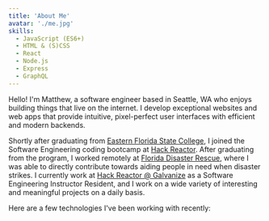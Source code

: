 ```yaml
---
title: 'About Me'
avatar: './me.jpg'
skills:
  - JavaScript (ES6+)
  - HTML & (S)CSS
  - React
  - Node.js
  - Express
  - GraphQL
---
```


Hello! I'm Matthew, a software engineer based in Seattle, WA who enjoys building things that live on the internet. I develop exceptional websites and web apps that provide intuitive, pixel-perfect user interfaces with efficient and modern backends.

Shortly after graduating from [Eastern Florida State College](https://www.easternflorida.edu/), I joined the Software Engineering coding bootcamp at [Hack Reactor](https://www.hackreactor.com/). After graduating from the program, I worked remotely at [Florida Disaster Rescue](https://www.floridadisasterrecue.org), where I was able to directly contribute towards aiding people in need when disaster strikes. I currently work at [Hack Reactor @ Galvanize](https://www.hackreactor.com) as a Software Engineering Instructor Resident, and I work on a wide variety of interesting and meaningful projects on a daily basis.

Here are a few technologies I've been working with recently:
